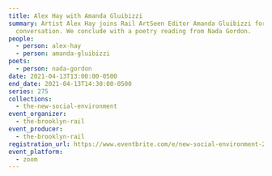 ```yaml
---
title: Alex Hay with Amanda Gluibizzi
summary: Artist Alex Hay joins Rail ArtSeen Editor Amanda Gluibizzi for a
  conversation. We conclude with a poetry reading from Nada Gordon.
people:
  - person: alex-hay
  - person: amanda-gluibizzi
poets:
  - person: nada-gordon
date: 2021-04-13T13:00:00-0500
end_date: 2021-04-13T14:30:00-0500
series: 275
collections:
  - the-new-social-environment
event_organizer:
  - the-brooklyn-rail
event_producer:
  - the-brooklyn-rail
registration_url: https://www.eventbrite.com/e/new-social-environment-275-alex-hay-tickets-149019963723
event_platform:
  - zoom
---
```

